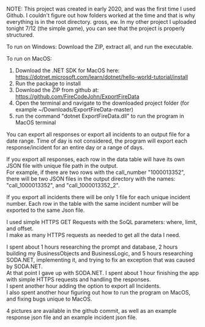 NOTE: This project was created in early 2020, and was the first time I used Github.  I couldn't figure out how folders worked at the time and that is why everything is in the root directory.  gross, ew.  In my other project I uploaded tonight 7/12 (the simple game), you can see that the project is properly structured.  

To run on Windows: Download the ZIP, extract all, and run the executable. 

To run on MacOS: 
1) Download the .NET SDK for MacOS here: https://dotnet.microsoft.com/learn/dotnet/hello-world-tutorial/install 
2) Run the package to install 
3) Download the ZIP from github at: https://github.com/FireCodeJohn/ExportFireData 
4) Open the terminal and navigate to the downloaded project folder (for example ~/Downloads/ExportFireData-master) 
5) run the command "dotnet ExportFireData.dll" to run the program in MacOS terminal 

You can export all responses or export all incidents to an output file for a date range. 
Time of day is not considered, the program will export each response/incident for an entire day or a range of days. 

If you export all responses, each row in the data table will have its own JSON file with unique file path in the output.  
For example, if there are two rows with the call_number "1000013352", there will be two JSON files in the output directory with the names:  
"call_1000013352", and 
"call_1000013352_2". 

If you export all incidents there will be only 1 file for each unique incident number. 
Each row in the table with the same incident number will be exported to the same Json file. 

I used simple HTTPS GET Requests with the SoQL parameters: where, limit, and offset.  
I make as many HTTPS requests as needed to get all the data I need.  

I spent about 1 hours researching the prompt and database, 
2 hours building my BusinessObjects and BusinessLogic, and
5 hours researching SODA.NET, implementing it, and trying to fix an exception that was caused by SODA.NET.  
At that point I gave up with SODA.NET. 
I spent about 1 hour finishing the app with simple HTTPS requests and handling the responses.  
I spent another hour adding the option to export all Incidents.   
I also spent another hour figuring out how to run the program on MacOS, and fixing bugs unique to MacOS.  

4 pictures are available in the github commit, as well as an example response json file and an example incident json file.  
